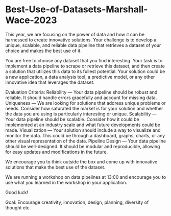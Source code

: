 # Best-Use-of-Datasets-Marshall-Wace-2023


This year, we are focusing on the power of data and how it can be harnessed to create innovative solutions. Your challenge is to develop a unique, scalable, and reliable data pipeline that retrieves a dataset of your choice and makes the best use of it.

You are free to choose any dataset that you find interesting. Your task is to implement a data pipeline to scrape or retrieve this dataset, and then create a solution that utilizes this data to its fullest potential. Your solution could be a new application, a data analysis tool, a predictive model, or any other innovative idea that leverages the dataset.

Evaluation Criteria:
Reliability — Your data pipeline should be robust and reliable. It should handle errors gracefully and account for missing data.
Uniqueness — We are looking for solutions that address unique problems or needs. Consider how saturated the market is for your solution and whether the data you are using is particularly interesting or unique.
Scalability — Your data pipeline should be scalable. Consider how it could be implemented at an industry scale and what future developments could be made.
Visualization — Your solution should include a way to visualize and monitor the data. This could be through a dashboard, graphs, charts, or any other visual representation of the data.
Pipeline Design — Your data pipeline should be well-designed. It should be modular and reproducible, allowing for easy updates and modifications in the future.

We encourage you to think outside the box and come up with innovative solutions that make the best use of the dataset.

We are running a workshop on data pipelines at 13:00 and encourage you to use what you learned in the workshop in your application.

Good luck!

Goal: Encourage creativity, innovation, design, planning, diversity of thought etc
